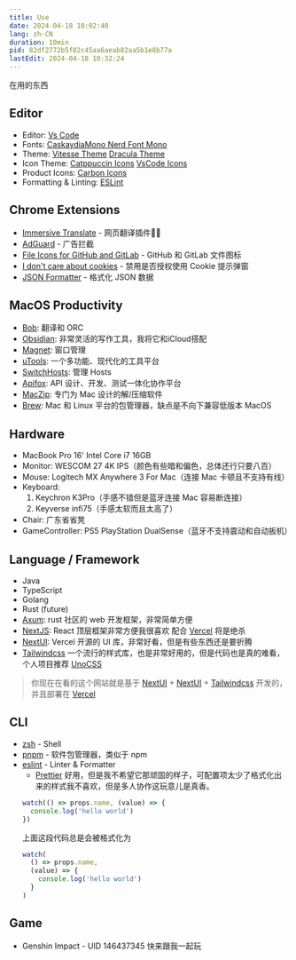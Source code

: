 ```yaml
---
title: Use
date: 2024-04-18 10:02:40
lang: zh-CN
duration: 10min
pid: 82df2772b5f82c45aa6aeab82aa5b1e8b77a
lastEdit: 2024-04-18 10:32:24
---
```


在用的东西

## Editor

- Editor: [Vs Code](https://code.visualstudio.com/)
- Fonts: [CaskaydiaMono Nerd Font Mono](https://www.nerdfonts.com/)
- Theme: [Vitesse Theme](https://github.com/antfu/vscode-theme-vitesse) [Dracula Theme](https://draculatheme.com/)
- Icon Theme: [Catppuccin Icons](https://marketplace.visualstudio.com/items?itemName=Catppuccin.catppuccin-vsc-icons) [VsCode Icons](https://marketplace.visualstudio.com/items?itemName=vscode-icons-team.vscode-icons)
- Product Icons: [Carbon Icons](https://github.com/antfu/vscode-icons-carbon)
- Formatting & Linting: [ESLint](https://marketplace.visualstudio.com/items?itemName=dbaeumer.vscode-eslint)

## Chrome Extensions

- [Immersive Translate](https://immersivetranslate.com/) - 网页翻译插件👍🏻
- [AdGuard](https://adguard.com/) - 广告拦截
- [File Icons for GitHub and GitLab](https://chrome.google.com/webstore/detail/file-icons-for-github-and/ficfmibkjjnpogdcfhfokmihanoldbfe) - GitHub 和 GitLab 文件图标
- [I don't care about cookies](https://chrome.google.com/webstore/detail/i-dont-care-about-cookies/fihnjjcciajhdojfnbdddfaoknhalnja) - 禁用是否授权使用 Cookie 提示弹窗
- [JSON Formatter](https://chromewebstore.google.com/detail/json-formatter/bcjindcccaagfpapjjmafapmmgkkhgoa?hl=zh-CN&utm_source=ext_sidebar) - 格式化 JSON 数据

## MacOS Productivity

- [Bob](https://bobtranslate.com/): 翻译和 ORC
- [Obsidian](https://obsidian.md/): 非常灵活的写作工具，我将它和iCloud搭配
- [Magnet](https://magnet.crowdcafe.com/): 窗口管理
- [uTools](https://www.u.tools/): 一个多功能、现代化的工具平台
- [SwitchHosts](https://github.com/oldj/SwitchHosts): 管理 Hosts
- [Apifox](https://apifox.com/): API 设计、开发、测试一体化协作平台
- [MacZip](https://maczip.cn/): 专门为 Mac 设计的解/压缩软件
- [Brew](https://brew.sh/): Mac 和 Linux 平台的包管理器，缺点是不向下兼容低版本 MacOS

## Hardware

- MacBook Pro 16' Intel Core i7 16GB
- Monitor: WESCOM 27 4K IPS（颜色有些暗和偏色，总体还行只要八百）
- Mouse: Logitech MX Anywhere 3 For Mac（连接 Mac 卡顿且不支持有线）
- Keyboard:
  1. Keychron K3Pro（手感不错但是蓝牙连接 Mac 容易断连接）
  2. Keyverse infi75（手感太软而且太高了）
- Chair: 广东省省凳
- GameController: PS5 PlayStation DualSense（蓝牙不支持震动和自动扳机）

## Language / Framework

- Java
- TypeScript
- Golang
- Rust (future)
- [Axum](https://github.com/tokio-rs/axum): rust 社区的 web 开发框架，非常简单方便
- [NextJS](https://nextjs.org/): React 顶层框架非常方便我很喜欢 配合 [Vercel](https://vercel.com/) 将是绝杀
- [NextUI](https://nextui.org/): Vercel 开源的 UI 库，非常好看，但是有些东西还是要折腾
- [Tailwindcss](https://github.com/tailwindlabs/tailwindcss) 一个流行的样式库，也是非常好用的，但是代码也是真的难看，个人项目推荐 [UnoCSS](https://github.com/unocss/unocss)

> 你现在在看的这个网站就是基于 [NextUI](https://nextui.org/) + [NextUI](https://nextui.org/) + [Tailwindcss](https://github.com/tailwindlabs/tailwindcss) 开发的，并且部署在 [Vercel](https://vercel.com/)

## CLI
- [zsh](https://zsh.org/) - Shell
- [pnpm](https://pnpm.io/) - 软件包管理器，类似于 npm
- [eslint](https://eslint.org/) - Linter & Formatter
  - [Prettier](https://prettier.io/) 好用，但是我不希望它那顽固的样子，可配置项太少了格式化出来的样式我不喜欢，但是多人协作这玩意儿是真香。
  ```ts
  watch(() => props.name, (value) => {
    console.log('hello world')
  })
  ```
  上面这段代码总是会被格式化为
  ```ts
  watch(
    () => props.name,
    (value) => {
      console.log('hello world')
    }
  )
  ```

## Game

- Genshin Impact - UID 146437345 快来跟我一起玩
